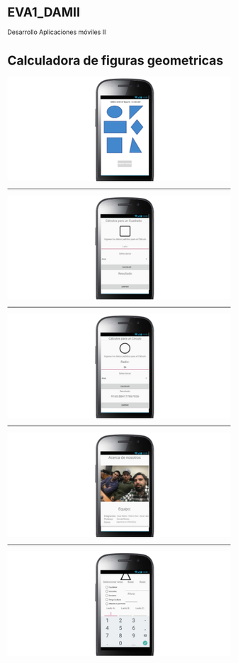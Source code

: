 # EVA1_DAMII
Desarrollo Aplicaciones móviles II

<!DOCTYPE html>
<html>
  <head>
    <meta charset="utf-8">
    <title>Mi pagina de prueba</title>
  </head>
  <body>
    <h1>Calculadora de figuras geometricas</h1>
    <div align="center">
      <img src="mockup1.png" alt="portada">
    </div>
    <hr>
    <div align="center">
      <img src="mockup2.png" alt="portada">
    </div>
    <hr>
    <div align="center">
      <img src="mockup3.png" alt="portada">
    </div>
    <hr>
    <div align="center">
      <img src="mockup4.png" alt="portada">
    </div>
    <hr>
    <div align="center">
      <img src="mockup5.png" alt="portada">
    </div>
  </body>
</html>
